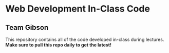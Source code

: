 # Web Development In-Class Code
## Team Gibson

This repository contains all of the code developed in-class during lectures.
**Make sure to pull this repo daily to get the latest!**